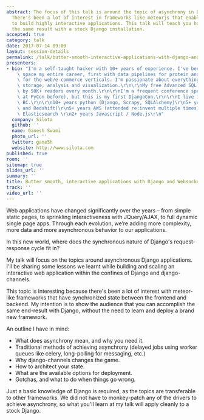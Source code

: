 ```yaml
---
abstract: The focus of this talk is around the topic of asynchrony in Django applications.
  There's been a lot of interest in frameworks like meteorjs that enable developers
  to build highly interactive applications. This talk will teach you how to achieve
  the same result with a stock Django installation.
accepted: true
category: talk
date: 2017-07-14 09:00
layout: session-details
permalink: /talk/butter-smooth-interactive-applications-with-django-and-websockets/
presenters:
- bio: "I'm a self-taught hacker with 10+ years of experience. I've been in the data\
    \ space my entire career, first with data pipelines for protein analysis and then\
    \ for the web/e-commerce verticals. I'm passionate about everything data: collection,\
    \ storage, analysis and visualization.\r\n\r\nMy free Advanced SQL guide is read\
    \ by 50K+ readers every month.\r\n\r\nI'm a frequent conference speaker (spoken\
    \ at PyCon before), but this is my first DjangoCon.\r\n\r\nI live in Vancouver,\
    \ BC.\r\n\r\n10+ years python (Django, Scrapy, SQLAlchemy)\r\n5+ years SQL (Postgres\
    \ and Redshift)\r\n5+ years AWS (attended re:invent multiple times)\r\n3+ years\
    \ Elasticsearch \r\n2+ years Javascript / Node.js\r\n"
  company: Silota
  github: ''
  name: Ganesh Swami
  photo_url: ''
  twitter: gane5h
  website: http://www.silota.com
published: true
room: ''
sitemap: true
slides_url: ''
summary: ''
title: Butter smooth, interactive applications with Django and Websockets
track: ''
video_url: ''
---
```


Web applications have changed significantly over the years – from simple static pages, to sprinkling interactiveness with JQuery/AJAX, to full dynamic single page apps. Through each evolution, we’re adding more complexity, more data and more asynchronous behavior to our applications. 

In this new world, where does the synchronous nature of Django's request-response cycle fit in?

My talk will focus on the topics around asynchronous Django applications. I'll be sharing some lessons we learnt while building and scaling an interactive web application within the confines of Django and django-channels.

This topic is interesting because there's been a lot of interest with meteor-like frameworks that have synchronized state between the frontend and backend. My intention is to show the audience that you can accomplish the same end-result with Django, without the need to learn and deploy a brand new framework. 

An outline I have in mind:

* What does asynchrony mean, and why you need it.
* Traditional methods of achieving asynchrony (delayed jobs using worker queues like celery, long-polling for messaging, etc.)
* Why django-channels changes the game.
* How to architect your state.
* What are the available options for deployment.
* Gotchas, and what to do when things go wrong.

Just a basic knowledge of Django is required, as the topics are transferable to other frameworks. We did not have to monkey-patch any of the drivers to achieve asynchrony, so what you'll learn at my talk will apply cleanly to a stock Django.
